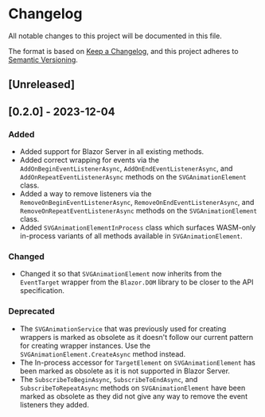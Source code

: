 # Changelog
All notable changes to this project will be documented in this file.

The format is based on [Keep a Changelog](https://keepachangelog.com/en/1.0.0/),
and this project adheres to [Semantic Versioning](https://semver.org/spec/v2.0.0.html).

## [Unreleased]

## [0.2.0] - 2023-12-04
### Added
- Added support for Blazor Server in all existing methods.
- Added correct wrapping for events via the `AddOnBeginEventListenerAsync`, `AddOnEndEventListenerAsync`, and `AddOnRepeatEventListenerAsync` methods on the `SVGAnimationElement` class.
- Added a way to remove listeners via the `RemoveOnBeginEventListenerAsync`, `RemoveOnEndEventListenerAsync`, and `RemoveOnRepeatEventListenerAsync` methods on the `SVGAnimationElement` class.
- Added `SVGAnimationElementInProcess` class which surfaces WASM-only in-process variants of all methods available in `SVGAnimationElement`.
### Changed
- Changed it so that `SVGAnimationElement` now inherits from the `EventTarget` wrapper from the `Blazor.DOM` library to be closer to the API specification.
### Deprecated
- The `SVGAnimationService` that was previously used for creating wrappers is marked as obsolete as it doesn't follow our current pattern for creating wrapper instances. Use the `SVGAnimationElement.CreateAsync` method instead.
- The In-process accessor for `TargetElement` on `SVGAnimationElement` has been marked as obsolete as it is not supported in Blazor Server.
- The `SubscribeToBeginAsync`, `SubscribeToEndAsync`, and `SubscribeToRepeatAsync` methods on `SVGAnimationElement` have been marked as obsolete as they did not give any way to remove the event listeners they added.
